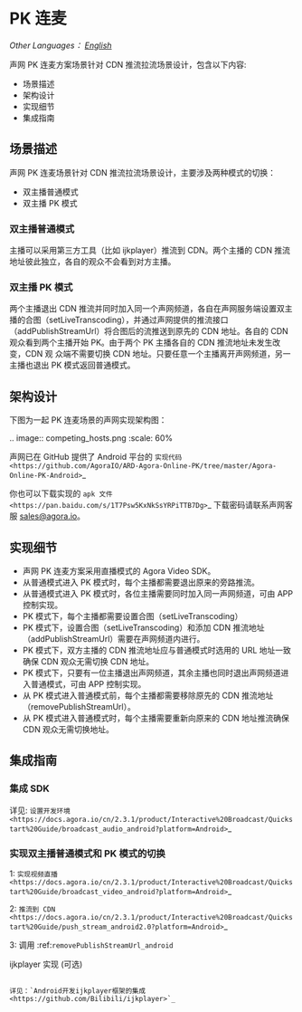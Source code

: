 # PK 连麦

*Other Languages： [English](README.md)*

声网 PK 连麦方案场景针对 CDN 推流拉流场景设计，包含以下内容:

* 场景描述
* 架构设计
* 实现细节
* 集成指南

## 场景描述

声网 PK 连麦场景针对 CDN 推流拉流场景设计，主要涉及两种模式的切换：

* 双主播普通模式
* 双主播 PK 模式

### 双主播普通模式

 主播可以采用第三方工具（比如 ijkplayer）推流到 CDN。两个主播的 CDN 推流地址彼此独立，各自的观众不会看到对方主播。

### 双主播 PK 模式

 两个主播退出 CDN 推流并同时加入同一个声网频道，各自在声网服务端设置双主播的合图（setLiveTranscoding），并通过声网提供的推流接口（addPublishStreamUrl）将合图后的流推送到原先的 CDN 地址。各自的 CDN 观众看到两个主播开始 PK。由于两个 PK 主播各自的 CDN 推流地址未发生改变，CDN 观  众端不需要切换 CDN 地址。只要任意一个主播离开声网频道，另一主播也退出 PK 模式返回普通模式。

## 架构设计

下图为一起 PK 连麦场景的声网实现架构图：

.. image:: competing_hosts.png
   :scale: 60%

声网已在 GitHub 提供了 Android 平台的 `实现代码 <https://github.com/AgoraIO/ARD-Agora-Online-PK/tree/master/Agora-Online-PK-Android>`_

你也可以下载实现的 `apk 文件 <https://pan.baidu.com/s/1T7Psw5KxNkSsYRPiTTB7Dg>`_ 下载密码请联系声网客服 sales@agora.io。

## 实现细节

* 声网 PK 连麦方案采用直播模式的 Agora Video SDK。
* 从普通模式进入 PK 模式时，每个主播都需要退出原来的旁路推流。
* 从普通模式进入 PK 模式时，各位主播需要同时加入同一声网频道，可由 APP 控制实现。
* PK 模式下，每个主播都需要设置合图（setLiveTranscoding）
* PK 模式下，设置合图（setLiveTranscoding）和添加 CDN 推流地址（addPublishStreamUrl）需要在声网频道内进行。
* PK 模式下，双方主播的 CDN 推流地址应与普通模式时选用的 URL 地址一致确保 CDN 观众无需切换 CDN 地址。
* PK 模式下，只要有一位主播退出声网频道，其余主播也同时退出声网频道进入普通模式，可由 APP 控制实现。
* 从 PK 模式进入普通模式前，每个主播都需要移除原先的 CDN 推流地址（removePublishStreamUrl）。
* 从 PK 模式进入普通模式时，每个主播需要重新向原来的 CDN 地址推流确保 CDN 观众无需切换地址。


## 集成指南

### 集成 SDK

详见: `设置开发环境 <https://docs.agora.io/cn/2.3.1/product/Interactive%20Broadcast/Quickstart%20Guide/broadcast_audio_android?platform=Android>`_


### 实现双主播普通模式和 PK 模式的切换

1: `实现视频直播 <https://docs.agora.io/cn/2.3.1/product/Interactive%20Broadcast/Quickstart%20Guide/broadcast_video_android?platform=Android>`_

2: `推流到 CDN <https://docs.agora.io/cn/2.3.1/product/Interactive%20Broadcast/Quickstart%20Guide/push_stream_android2.0?platform=Android>`_

3: 调用 :ref:`removePublishStreamUrl_android`

ijkplayer 实现 (可选)
~~~~~~~~~~~~~~~~~~~~~~~~~~~~

详见：`Android开发ijkplayer框架的集成 <https://github.com/Bilibili/ijkplayer>`_
